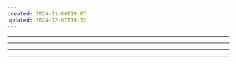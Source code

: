 ```yaml
---
created: 2024-11-06T19:07
updated: 2024-12-07T19:32
---
```






---

  








---

---







---
